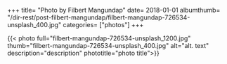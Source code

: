 +++
title= "Photo by Filbert Mangundap"
date= 2018-01-01
albumthumb= "/dir-rest/post-filbert-mangundap/filbert-mangundap-726534-unsplash_400.jpg"
categories= ["photos"]
+++

{{< photo full="filbert-mangundap-726534-unsplash_1200.jpg" thumb="filbert-mangundap-726534-unsplash_400.jpg" alt="alt. text" description="description" phototitle="photo title">}}